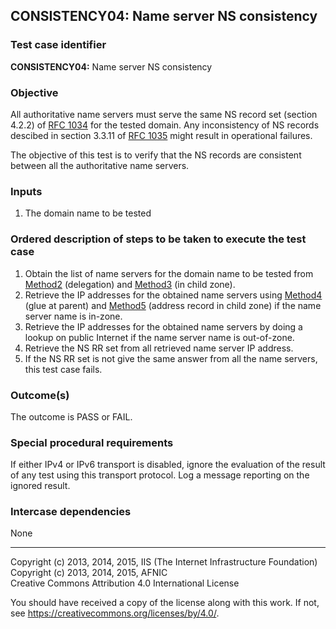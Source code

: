 ## CONSISTENCY04: Name server NS consistency

### Test case identifier

**CONSISTENCY04:** Name server NS consistency

### Objective

All authoritative name servers must serve the same NS record set
(section 4.2.2) of [RFC 1034](https://tools.ietf.org/html/rfc1034)
for the tested domain. Any inconsistency of NS records descibed in
section 3.3.11 of [RFC 1035](https://tools.ietf.org/html/rfc1035)
might result in operational failures.

The objective of this test is to verify that the NS records are
consistent between all the authoritative name servers.

### Inputs

1. The domain name to be tested

### Ordered description of steps to be taken to execute the test case

1. Obtain the list of name servers for the domain name to be tested 
   from [Method2](../Methods.md) (delegation) and
   [Method3](../Methods.md) (in child zone).
2. Retrieve the IP addresses for the obtained name servers using
   [Method4](../Methods.md) (glue at parent) and [Method5](../Methods.md)
   (address record in child zone) if the name server name is in-zone.
3. Retrieve the IP addresses for the obtained name servers by doing
   a lookup on public Internet if the name server name is out-of-zone.
4. Retrieve the NS RR set from all retrieved name server IP address. 
5. If the NS RR set is not give the same answer from all the name
   servers, this test case fails.

### Outcome(s)

The outcome is PASS or FAIL.

### Special procedural requirements	

If either IPv4 or IPv6 transport is disabled, ignore the evaluation of the
result of any test using this transport protocol. Log a message reporting
on the ignored result.

### Intercase dependencies

None

-------

Copyright (c) 2013, 2014, 2015, IIS (The Internet Infrastructure Foundation)  
Copyright (c) 2013, 2014, 2015, AFNIC  
Creative Commons Attribution 4.0 International License

You should have received a copy of the license along with this
work.  If not, see <https://creativecommons.org/licenses/by/4.0/>.

